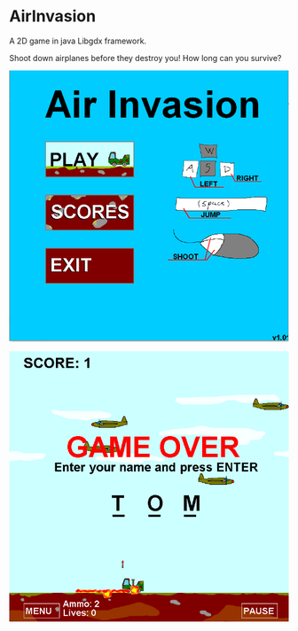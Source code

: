# AirInvasion

A 2D game in java Libgdx framework.

Shoot down airplanes before they destroy you! How long can you survive?

![alt text](https://github.com/tomazlunder/AirInvasion/blob/master/AirInvasion/ai1.png?raw=true)

![alt text](https://github.com/tomazlunder/AirInvasion/blob/master/AirInvasion/ai2.png?raw=true)
